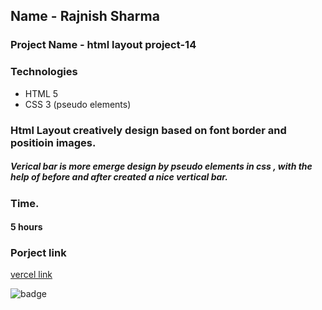 ## Name - Rajnish Sharma 

### Project Name - html layout project-14

 

### Technologies
- HTML 5 
- CSS 3 (pseudo elements)

###  Html Layout creatively design based on font border and positioin images.
#####   Verical bar is more emerge design by pseudo elements in css , with the help of before and after created a nice vertical bar.
 

### Time.
#### 5 hours

### Porject link
[vercel link ](https://html-css-project14.vercel.app/)

![badge](https://img.shields.io/badge/HTML-CSS-blue)
